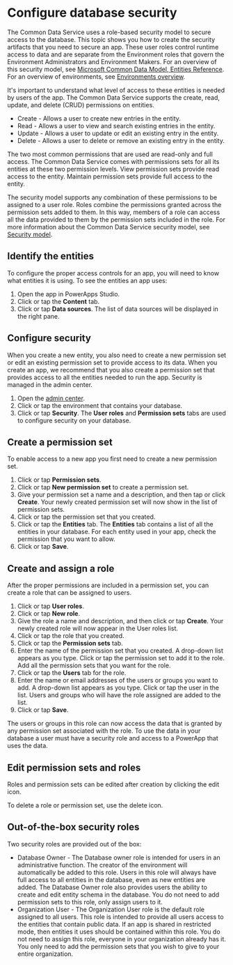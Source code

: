 <properties
	pageTitle="Configure database security"
	description="Configure database security"
	services="powerapps"
	documentationCenter="na"
	authors="maertenm"
	manager="kfend"
	editor=""
	tags=""/>

<tags
   ms.service="powerapps"
   ms.devlang="na"
   ms.topic="article"
   ms.tgt_pltfrm="na"
   ms.workload="na"
   ms.date="12/06/2016"
   ms.author="kfend"/>

# Configure database security #

The Common Data Service uses a role-based security model to secure access to the database. This topic shows you how to create the security artifacts that you need to secure an app. These user roles control runtime access to data and are separate from the Environment roles that govern the Environment Administrators and Environment Makers. For an overview of this security model, see [Microsoft Common Data Model, Entities Reference](http://download.microsoft.com/download/8/9/5/8956ED58-A9B0-40DF-8CB0-BC13AD8DB6E2/CDMEntityReference.docx). For an overview of environments, see [Environments overview](environments-overview.md).

It's important to understand what level of access to these entities is needed by users of the app. The Common Data Service supports the create, read, update, and delete (CRUD) permissions on entities.

- Create - Allows a user to create new entries in the entity.
- Read - Allows a user to view and search existing entries in the entity.
- Update - Allows a user to update or edit an existing entry in the entity.
- Delete - Allows a user to delete or remove an existing entry in the entity.

The two most common permissions that are used are read-only and full access. The Common Data Service comes with permissions sets for all its entities at these two permission levels. View permission sets provide read access to the entity. Maintain  permission sets provide full access to the entity.

The security model supports any combination of these permissions to be assigned to a user role. Roles combine the permissions granted across the permission sets added to them. In this way, members of a role can access all the data provided to them by the permission sets included in the role. For more information about the Common Data Service security model, see [Security model](https://docs.microsoft.com/en-us/common-data-service/entity-reference/security-model).

## Identify the entities ##
To configure the proper access controls for an app, you will need to know what entities it is using. To see the entities an app uses:

1. Open the app in PowerApps Studio.
1. Click or tap the **Content** tab.
1. Click or tap **Data sources**. The list of data sources will be displayed in the right pane.

## Configure security ##
When you create a new entity, you also need to create a new permission set or edit an existing permission set to provide access to its data. When you create an app, we recommend that you also create a permission set that provides access to all the entities needed to run the app. Security is managed in the admin center.

1. Open the [admin center](https://admin.powerapps.com).
1. Click or tap the environment that contains your database.
1. Click or tap **Security**. The **User roles** and **Permission sets** tabs are used to configure security on your database.

## Create a permission set ##
To enable access to a new app you first need to create a new permission set.

1. Click or tap **Permission sets**.
1. Click or tap **New permission set** to create a permission set.
1. Give your permission set a name and a description, and then tap or click **Create**. Your newly created permission set will now show in the list of permission sets.
1. Click or tap the permission set that you created.
1. Click or tap the **Entities** tab. The **Entities** tab contains a list of all the entities in your database. For each entity used in your app, check the permission that you want to allow.
1. Click or tap **Save**.

## Create and assign a role ##
After the proper permissions are included in a permission set, you can create a role that can be assigned to users.

1. Click or tap **User roles**.
1. Click or tap **New role**.
1. Give the role a name and description, and then click or tap **Create**. Your newly created role will now appear in the User roles list.
1. Click or tap the role that you created.
1. Click or tap the **Permission sets** tab.
1. Enter the name of the permission set that you created. A drop-down list appears as you type. Click or tap the permission set to add it to the role. Add all the permission sets that you want for the role.
1. Click or tap the **Users** tab for the role.
1. Enter the name or email addresses of the users or groups you want to add. A drop-down list appears as you type. Click or tap the user in the list. Users and groups who will have the role assigned are added to the list.
1. Click or tap **Save**.

The users or groups in this role can now access the data that is granted by any permission set associated with the role. To use the data in your database a user must have a security role and access to a PowerApp that uses the data.

## Edit permission sets and roles ##
Roles and permission sets can be edited after creation by clicking the edit icon.

To delete a role or permission set, use the delete icon.

## Out-of-the-box security roles ##
Two security roles are provided out of the box:

- Database Owner - The Database owner role is intended for users in an administrative function. The creator of the environment will automatically be added to this role. Users in this role will always have full access to all entities in the database, even as new entities are added. The Database Owner role also provides users the ability to create and edit entity schema in the database. You do not need to add permission sets to this role, only assign users to it.
- Organization User - The Organization User role is the default role assigned to all users. This role is intended to provide all users access to the entities that contain public data. If an app is shared in restricted mode, then entities it uses should be contained within this role. You do not need to assign this role, everyone in your organization already has it. You only need to add the permission sets that you wish to give to your entire organization.

